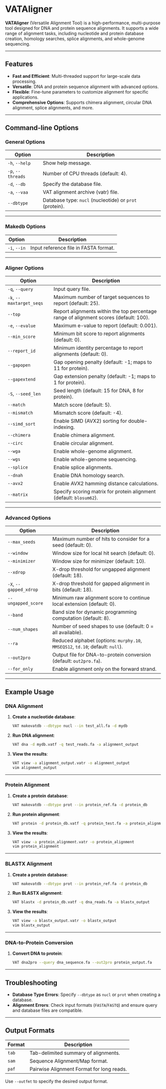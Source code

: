 # VATAligner

**VATAligner** (Versatile Alignment Tool) is a high-performance, multi-purpose tool designed for DNA and protein sequence alignments. It supports a wide range of alignment tasks, including nucleotide and protein database creation, homology searches, splice alignments, and whole-genome sequencing.

---

## Features

- **Fast and Efficient**: Multi-threaded support for large-scale data processing.
- **Versatile**: DNA and protein sequence alignment with advanced options.
- **Flexible**: Fine-tune parameters to customize alignment for specific applications.
- **Comprehensive Options**: Supports chimera alignment, circular DNA alignment, splice alignments, and more.

---

## Command-line Options

### General Options
| Option               | Description                                   |
|----------------------|-----------------------------------------------|
| `-h`, `--help`        | Show help message.                           |
| `-p`, `--threads`     | Number of CPU threads (default: 4).          |
| `-d`, `--db`          | Specify the database file.                   |
| `-a`, `--vaa`         | VAT alignment archive (vatr) file.           |
| `--dbtype`            | Database type: `nucl` (nucleotide) or `prot` (protein). |

---

### Makedb Options
| Option              | Description                                      |
|---------------------|--------------------------------------------------|
| `-i`, `--in`        | Input reference file in FASTA format.            |

---

### Aligner Options
| Option                   | Description                                                                                  |
|--------------------------|----------------------------------------------------------------------------------------------|
| `-q`, `--query`           | Input query file.                                                                            |
| `-k`, `--maxtarget_seqs`  | Maximum number of target sequences to report (default: 25).                                  |
| `--top`                   | Report alignments within the top percentage range of alignment scores (default: 100).         |
| `-e`, `--evalue`          | Maximum e-value to report (default: 0.001).                                                  |
| `--min_score`             | Minimum bit score to report alignments (default: 0).                                         |
| `--report_id`             | Minimum identity percentage to report alignments (default: 0).                               |
| `--gapopen`               | Gap opening penalty (default: -1; maps to 11 for protein).                                   |
| `--gapextend`             | Gap extension penalty (default: -1; maps to 1 for protein).                                  |
| `-S`, `--seed_len`        | Seed length (default: 15 for DNA, 8 for protein).                                            |
| `--match`                 | Match score (default: 5).                                                                    |
| `--mismatch`              | Mismatch score (default: -4).                                                                |
| `--simd_sort`             | Enable SIMD (AVX2) sorting for double-indexing.                                              |
| `--chimera`               | Enable chimera alignment.                                                                    |
| `--circ`                  | Enable circular alignment.                                                                   |
| `--wga`                   | Enable whole-genome alignment.                                                               |
| `--wgs`                   | Enable whole-genome sequencing.                                                              |
| `--splice`                | Enable splice alignments.                                                                    |
| `--dnah`                  | Enable DNA homology search.                                                                  |
| `--avx2`                  | Enable AVX2 hamming distance calculations.                                                   |
| `--matrix`                | Specify scoring matrix for protein alignment (default: `blosum62`).                          |

---

### Advanced Options
| Option                | Description                                                                                |
|-----------------------|--------------------------------------------------------------------------------------------|
| `--max_seeds`          | Maximum number of hits to consider for a seed (default: 0).                                |
| `--window`             | Window size for local hit search (default: 0).                                             |
| `--minimizer`          | Window size for minimizer (default: 10).                                                   |
| `--xdrop`              | X-drop threshold for ungapped alignment (default: 18).                                      |
| `-X`, `--gapped_xdrop` | X-drop threshold for gapped alignment in bits (default: 18).                                |
| `--ungapped_score`     | Minimum raw alignment score to continue local extension (default: 0).                       |
| `--band`               | Band size for dynamic programming computation (default: 8).                                 |
| `--num_shapes`         | Number of seed shapes to use (default: 0 = all available).                                  |
| `--ra`                 | Reduced alphabet (options: `murphy.10`, `MMSEQS12`, `td.10`; default: `null`).             |
| `--out2pro`            | Output file for DNA-to-protein conversion (default: `out2pro.fa`).                          |
| `--for_only`           | Enable alignment only on the forward strand.                                                |

---

## Example Usage

### DNA Alignment

1. **Create a nucleotide database**:
    ```bash
    VAT makevatdb --dbtype nucl --in test_all.fa -d mydb
    ```

2. **Run DNA alignment**:
    ```bash
    VAT dna -d mydb.vatf -q test_reads.fa -a alignment_output
    ```

3. **View the results**:
    ```bash
    VAT view -a alignment_output.vatr -o alignment_output
    vim alignment_output
    ```

---

### Protein Alignment

1. **Create a protein database**:
    ```bash
    VAT makevatdb --dbtype prot --in protein_ref.fa -d protein_db
    ```

2. **Run protein alignment**:
    ```bash
    VAT protein -d protein_db.vatf -q protein_test.fa -a protein_alignment -p 4
    ```

3. **View the results**:
    ```bash
    VAT view -a protein_alignment.vatr -o protein_alignment
    vim protein_alignment
    ```

---

### BLASTX Alignment

1. **Create a protein database**:
    ```bash
    VAT makevatdb --dbtype prot --in protein_ref.fa -d protein_db
    ```

2. **Run BLASTX alignment**:
    ```bash
    VAT blastx -d protein_db.vatf -q dna_reads.fa -a blastx_output
    ```

3. **View the results**:
    ```bash
    VAT view -a blastx_output.vatr -o blastx_output
    vim blastx_output
    ```

---

### DNA-to-Protein Conversion

1. **Convert DNA to protein**:
    ```bash
    VAT dna2pro --query dna_sequence.fa --out2pro protein_output.fa
    ```

---

## Troubleshooting

<!-- - **Memory Allocation Issues**:
  Ensure sufficient memory is available when processing large files. Use smaller chunks (`--chunks`) to reduce memory usage. -->
- **Database Type Errors**:
  Specify `--dbtype` as `nucl` or `prot` when creating a database.
- **Alignment Errors**:
  Check input formats (`FASTA`/`FASTQ`) and ensure query and database files are compatible.

---

## Output Formats

| Format | Description                               |
|--------|-------------------------------------------|
| `tab`  | Tab-delimited summary of alignments.      |
| `sam`  | Sequence Alignment/Map format.            |
| `paf`  | Pairwise Alignment Format for long reads. |

Use `--outfmt` to specify the desired output format.

<!-- ---

## Citation

If you use **VATAligner** in your research, please cite: -->

